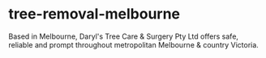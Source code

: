 tree-removal-melbourne
======================

Based in Melbourne, Daryl's Tree Care &amp; Surgery Pty Ltd offers safe, reliable and prompt throughout metropolitan Melbourne &amp; country Victoria.
